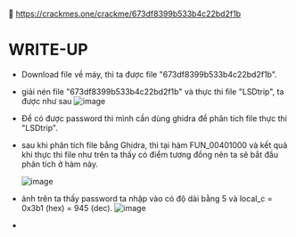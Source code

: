 🔗 https://crackmes.one/crackme/673df8399b533b4c22bd2f1b
# WRITE-UP
- Download file về máy, thì ta được file "673df8399b533b4c22bd2f1b".
- giải nén file "673df8399b533b4c22bd2f1b" và thực thi file "LSDtrip", ta được như sau
   ![image](https://github.com/user-attachments/assets/3275887e-0311-4440-82c9-7c9014042f06)
- Để có được password thì mình cần dùng ghidra để phân tích file thực thi "LSDtrip".
- sau khi phân tích file bằng Ghidra, thì tại hàm FUN_00401000 và kết quả khi thực thi file như trên ta thấy có điểm tương đồng nên ta sẽ bắt đầu phân tích ở hàm này.
  
  ![image](https://github.com/user-attachments/assets/7084a227-ae73-4f3e-b69c-1fa5e2f570ab)
- ảnh trên ta thấy password ta nhập vào có độ dài bằng 5 và local_c = 0x3b1 (hex) = 945 (dec).
  ![image](https://github.com/user-attachments/assets/0ef6609a-b254-4c04-89b2-745827d50f3e)
-

